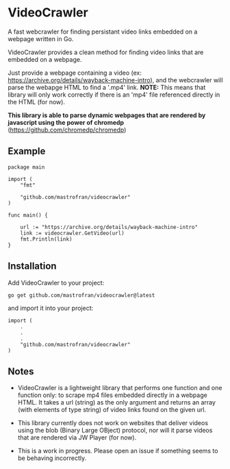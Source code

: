# VideoCrawler

A fast webcrawler for finding persistant video links embedded on a webpage written in Go.

VideoCrawler provides a clean method for finding video links that are embedded on a webpage.

Just provide a webpage containing a video (ex: https://archive.org/details/wayback-machine-intro), and the webcrawler will parse the webapge HTML to find a '.mp4' link. 
**NOTE:** This means that library will only work correctly if there is an 'mp4' file referenced directly in the HTML (for now).

**This library is able to parse dynamic webpages that are rendered by javascript using the power of chromedp** (https://github.com/chromedp/chromedp)

## Example
```
package main

import (
	"fmt"

	"github.com/mastrofran/videocrawler"
)

func main() {

	url := "https://archive.org/details/wayback-machine-intro"
	link := videocrawler.GetVideo(url)
	fmt.Println(link)
}
```

## Installation

Add VideoCrawler to your project:

```
go get github.com/mastrofran/videocrawler@latest
```

and import it into your project:
```
import (
    .
    .
    .
    "github.com/mastrofran/videocrawler"
)
```

## Notes

- VideoCrawler is a lightweight library that performs one function and one function only: to scrape mp4 files embedded directly in a webpage HTML. It takes a url (string) as the only argument and returns an array (with elements of type string) of video links found on the given url.

- This library currently does not work on websites that deliver videos using the blob (Binary Large OBject) protocol, nor will it parse videos that are rendered via JW Player (for now).

- This is a work in progress. Please open an issue if something seems to be behaving incorrectly.
